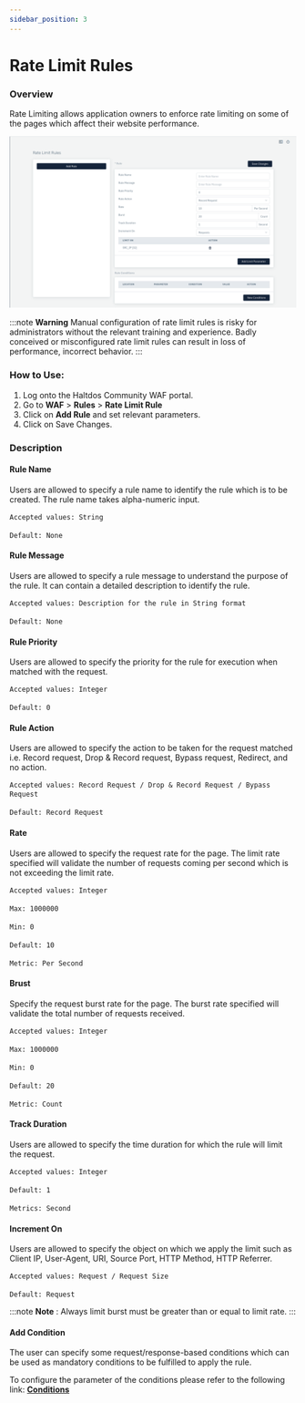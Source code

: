 ```yaml
---
sidebar_position: 3
---
```

# Rate Limit Rules
### Overview
Rate Limiting allows application owners to enforce rate limiting on some of the pages which affect their website performance.

![Rate limit](/img/ce-waf/docs/rate_limit.png)

:::note
**Warning** Manual configuration of rate limit rules is risky for administrators without the relevant training and experience. Badly conceived or misconfigured rate limit rules can result in loss of performance, incorrect behavior.
:::
### How to Use:

1. Log onto the Haltdos Community WAF portal.
2. Go to **WAF** > **Rules** > **Rate Limit Rule**
3. Click on **Add Rule** and set relevant parameters.
4. Click on Save Changes.

### Description

#### Rule Name
Users are allowed to specify a rule name to identify the rule which is to be created. The rule name takes alpha-numeric input.

    Accepted values: String

    Default: None  

#### Rule Message
Users are allowed to specify a rule message to understand the purpose of the rule. It can contain a detailed description to identify the rule.

    Accepted values: Description for the rule in String format

    Default: None  

#### Rule Priority
Users are allowed to specify the priority for the rule for execution when matched with the request.

    Accepted values: Integer 

    Default: 0  

#### Rule Action
Users are allowed to specify the action to be taken for the request matched i.e. Record request, Drop & Record request, Bypass request, Redirect, and no action.

    Accepted values: Record Request / Drop & Record Request / Bypass Request

    Default: Record Request  

#### Rate
Users are allowed to specify the request rate for the page. The limit rate specified will validate the number of requests coming per second which is not exceeding the limit rate.

    Accepted values: Integer 
    
    Max: 1000000

    Min: 0

    Default: 10

    Metric: Per Second  

#### Brust
Specify the request burst rate for the page. The burst rate specified will validate the total number of requests received. 

    Accepted values: Integer 

    Max: 1000000

    Min: 0

    Default: 20 

    Metric: Count 

#### Track Duration
Users are allowed to specify the time duration for which the rule will limit the request.

    Accepted values: Integer 

    Default: 1  

    Metrics: Second

#### Increment On
Users are allowed to specify the object on which we apply the limit such as Client IP, User-Agent, URI, Source Port, HTTP Method, HTTP Referrer.

    Accepted values: Request / Request Size

    Default: Request  

:::note 
**Note** : Always limit burst must be greater than or equal to limit rate.
:::
#### Add Condition

The user can specify some request/response-based conditions which can be used as mandatory conditions to be fulfilled to apply the rule.

To configure the parameter of the conditions please refer to the following link: [**Conditions**](/v7/community/waf/rules/conditions)